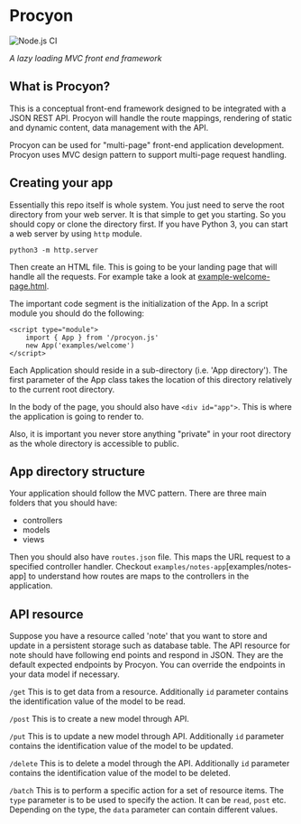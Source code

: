 # Procyon

![Node.js CI](https://github.com/sinaru/procyon/workflows/Node.js%20CI/badge.svg)

_A lazy loading MVC front end framework_

## What is Procyon?

This is a conceptual front-end framework designed to be integrated with a JSON REST API.
Procyon will handle the route mappings, rendering of static and dynamic content, data management with the API.

Procyon can be used for "multi-page" front-end application development. Procyon uses MVC design pattern to support multi-page request handling.

## Creating your app

Essentially this repo itself is whole system. You just need to serve the root directory from your web server. It is that simple to get you starting. 
So you should copy or clone the directory first. If you have Python 3, you can start a web server by using `http` module. 

```
python3 -m http.server
```

Then create an HTML file. This is going to be your landing page that will handle all the requests. For example take a look at
[example-welcome-page.html](example-welcome-page.html). 

The important code segment is the initialization of the App. In a script module you should do the following:

```
<script type="module">
    import { App } from '/procyon.js'
    new App('examples/welcome')
</script>
```

Each Application should reside in a sub-directory (i.e. 'App directory'). The first parameter of the App class takes the location of this directory
relatively to the current root directory. 

In the body of the page, you should also have `<div id="app">`. This is where the application is going to render to.

Also, it is important you never store anything "private" in your root directory as the whole directory is accessible to public. 

## App directory structure

Your application should follow the MVC pattern. There are three main folders that you should have:

- controllers
- models
- views
    
Then you should also have `routes.json` file. This maps the URL request to a specified controller handler. Checkout 
`examples/notes-app`[examples/notes-app] to understand how routes are maps to the controllers in the application.

## API resource

Suppose you have a resource called 'note' that you want to store and update in a persistent 
storage such as database table. The API resource for note should have following end points and respond in JSON.
They are the default expected endpoints by Procyon. You can override the endpoints in your data model if necessary. 

`/get`
This is to get data from a resource. 
Additionally `id` parameter contains the identification value of the model to be read.  

`/post`
This is to create a new model through API.

`/put`
This is to update a new model through API.
Additionally `id` parameter contains the identification value of the model to be updated.  

`/delete`
This is to delete a model through the API.
Additionally `id` parameter contains the identification value of the model to be deleted.  

`/batch`
This is to perform a specific action for a set of resource items.
The `type` parameter is to be used to specify the action. It can be `read`, `post` etc.
Depending on the type, the `data` parameter can contain different values.
